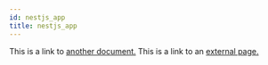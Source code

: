 ```yaml
---
id: nestjs_app
title: nestjs_app
---
```


This is a link to [another document.](doc3.md) This is a link to an [external page.](http://www.example.com/)
